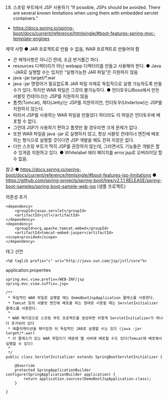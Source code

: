 18. 스프링 부트에서 JSP 사용하기
“If possible, JSPs should be avoided. There are several known limitations when using them with embedded servlet containers.”
- https://docs.spring.io/spring-boot/docs/current/reference/htmlsingle/#boot-features-spring-mvc-template-engines

제약 사항
● JAR 프로젝트로 만들 수 없음, WAR 프로젝트로 만들어야 함
  - 큰 제약사항은 아니긴 한데, 조금 번거롭긴 하다.
  - resources 디렉터리가 아닌 webapp 디렉터리를 만들고 사용해야 한다. 
● Java -JAR로 실행할 수는 있지만 “실행가능한 JAR 파일”은 지원하지 않음
  - java -jar target/*.war
  - java -jar 명령어가 필요없도록 JAR 파일 자체로 독립적으로 실행 가능하도록 만들 수가 있다. 하지만 WAR 파일은 그것이 불가능하다.
● 언더토우(JBoss에서 만든 서블릿 컨테이너)는 JSP를 지원하지 않음
  - 톰캣(Tomcat), 제티(Jetty)는 JSP를 지원하지만, 언더토우(Undertow)는 JSP를 지원하지 않는다.
  - 따라서 JSP를 사용하는 WAR 파일을 만들었다 하더라도 이 파일은 언더토우에 배포할 수 없다.
  - 그런데 JSP가 사용하기 편하고 톰캣만 쓸 경우라면 크게 문제가 없다.
  - 또한 WAR 파일을 java -jar 로 실행하지 않고, 항상 서블릿 컨테이너 엔진에 배포하는 형식으로 실행할 것이다면 JSP 개발을 해도 전혀 지장은 없다.
  - 다만 스프링 부트가 딱히 JSP를 권장하지 않는데, 그러면서도 기능들은 개발은 할 수 있게끔 지원하고 있다.
● Whitelabel 에러 페이지를 error.jsp로 오버라이딩 할 수 없음.

참고
● https://docs.spring.io/spring-boot/docs/current/reference/htmlsingle/#boot-features-jsp-limitations
● https://github.com/spring-projects/spring-boot/tree/v2.1.1.RELEASE/spring-boot-samples/spring-boot-sample-web-jsp (샘플 프로젝트)

의존성 추가
````
<dependency>
    <groupId>javax.servlet</groupId>
    <artifactId>jstl</artifactId>
</dependency>
<dependency>
    <groupId>org.apache.tomcat.embed</groupId>
    <artifactId>tomcat-embed-jasper</artifactId>
<scope>provided</scope>
</dependency>
````

태그 선언
```
<%@ taglib prefix="c" uri="http://java.sun.com/jsp/jstl/core"%>
```

application.properties
```
spring.mvc.view.prefix=/WEB-INF/jsp
spring.mvc.view.suffix=.jsp=
```


```
/**
 * 독립적인 WAR 파일로 실행할 때는 DemoBootJspApplication 클래스를 사용한다.
 * Tomcat 등의 서블릿 엔진에 배포를 하는 형태로 사용할 때는 ServletInitializer 클래스를 사용한다.
 *
 * WAR 패키징으로 스프링 부트 프로젝트를 생성하면 이렇게 ServletInitializer가 하나 더 추가되어 있다
 * 애플리케이션을 패키징한 뒤 독립적인 JAR로 실행할 수는 있다 (java -jar target/*.war)
 * 이 클래스가 있는 WAR 파일이기 때문에 웹 서버에 배포할 수도 있다(Tomcat에 배포해서 실행할 수 있다)
 *
 */
public class ServletInitializer extends SpringBootServletInitializer {

    @Override
    protected SpringApplicationBuilder configure(SpringApplicationBuilder application) {
        return application.sources(DemoBootJspApplication.class);
    }

}
```